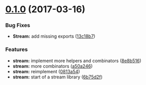 <a name="0.1.0"></a>
# [0.1.0](https://github.com/TylorS/purescript-stream/compare/6b75d2f...v0.1.0) (2017-03-16)


### Bug Fixes

* **Stream:** add missing exports ([13c18b7](https://github.com/TylorS/purescript-stream/commit/13c18b7))


### Features

* **stream:** implement more helpers and combinators ([8e8b516](https://github.com/TylorS/purescript-stream/commit/8e8b516))
* **stream:** more combinators ([a50a246](https://github.com/TylorS/purescript-stream/commit/a50a246))
* **stream:** reimplement ([0813a54](https://github.com/TylorS/purescript-stream/commit/0813a54))
* **stream:** start of a stream library ([6b75d2f](https://github.com/TylorS/purescript-stream/commit/6b75d2f))




